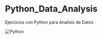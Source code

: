 # Python_Data_Analysis
Ejercicios con Python para Analisis de Datos




![Python](https://github.com/eberhinojosah/Python_Data_Analysis/assets/47394926/5d2fff93-03d8-4d58-a8c0-b4f2704a160f)
